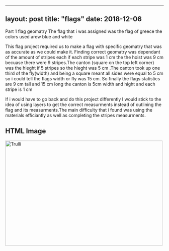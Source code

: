
---
layout: post
title: "flags"
date: 2018-12-06
---
 Part 1 flag geomatry
 The flag that i was assigned was the flag of greece the colors used arew blue and white
 
 This flag project required us to make a flag with specific geomatry that was as accurate as we could make it. Finding correct geomatry  was dependant of the amount of stripes each if each stripe was 1 cm the the hoist was 9 cm becuase there were 9 stripes.The canton (square on the top left corner) was the hieght if 5 stripes so the hieght was 5 cm .The canton took up one third of the fly(width) and being a square meant all sides were equal to 5 cm so i could tell the flags width or fly was 15 cm.  So finally the flags statistics are 9 cm tall and 15 cm long the canton is 5cm width and hight and each stripe is 1 cm 
 
 If i would have to go back and do this project differently I would stick to the idea of using layers to get the correct measurments instead of outlining the flag and its measurments.The main difficulty that i found was using the materials efficiantly as well as completing the stripes measurments.

<!DOCTYPE html>
<html>
<body>

<h2>HTML Image</h2>
<img src="https://render.fineartamerica.com/images/rendered/default/poster/8.000/8.000/break/images/artworkimages/medium/1/greece-flag-and-name-frederick-holiday.jpg" alt="Trulli" width="500" height="333">

</body>
</html>
